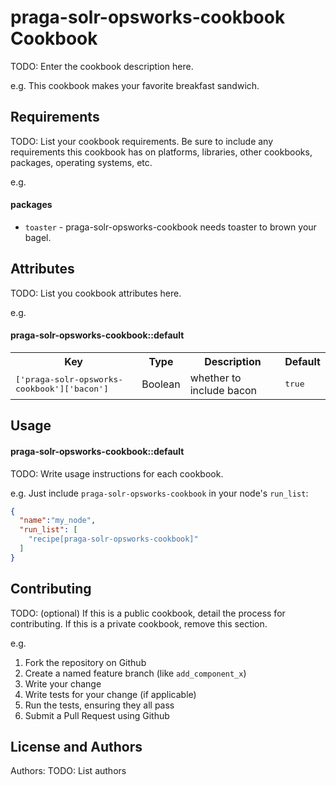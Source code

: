 praga-solr-opsworks-cookbook Cookbook
=====================================
TODO: Enter the cookbook description here.

e.g.
This cookbook makes your favorite breakfast sandwich.

Requirements
------------
TODO: List your cookbook requirements. Be sure to include any requirements this cookbook has on platforms, libraries, other cookbooks, packages, operating systems, etc.

e.g.
#### packages
- `toaster` - praga-solr-opsworks-cookbook needs toaster to brown your bagel.

Attributes
----------
TODO: List you cookbook attributes here.

e.g.
#### praga-solr-opsworks-cookbook::default
<table>
  <tr>
    <th>Key</th>
    <th>Type</th>
    <th>Description</th>
    <th>Default</th>
  </tr>
  <tr>
    <td><tt>['praga-solr-opsworks-cookbook']['bacon']</tt></td>
    <td>Boolean</td>
    <td>whether to include bacon</td>
    <td><tt>true</tt></td>
  </tr>
</table>

Usage
-----
#### praga-solr-opsworks-cookbook::default
TODO: Write usage instructions for each cookbook.

e.g.
Just include `praga-solr-opsworks-cookbook` in your node's `run_list`:

```json
{
  "name":"my_node",
  "run_list": [
    "recipe[praga-solr-opsworks-cookbook]"
  ]
}
```

Contributing
------------
TODO: (optional) If this is a public cookbook, detail the process for contributing. If this is a private cookbook, remove this section.

e.g.
1. Fork the repository on Github
2. Create a named feature branch (like `add_component_x`)
3. Write your change
4. Write tests for your change (if applicable)
5. Run the tests, ensuring they all pass
6. Submit a Pull Request using Github

License and Authors
-------------------
Authors: TODO: List authors
